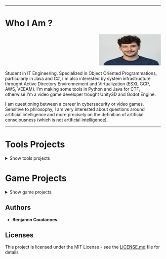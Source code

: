-----------------

# Who I Am ?

<p align="right">
  <img src="https://github.com/RoseauFragile/PortFolio/blob/master/Picture.jpg" width="200" height="100" />
</p>
Student in IT Engineering. Specialized in Object Oriented Programmations, particularly in Java and C#, i'm also interested by system infrastructure throught Active Directory Environnement and Virtualization (ESXI, GCP, AWS, VEEAM).
I'm making some tools in Python and Java for CTF, otherwise I'm a video game developer trought Unity3D and Godot Engine.

I am questioning between a career in cybersecurity or video games.
Sensitive to philosophy, I am very interested about questions around artificial intelligence and more precisely on the definition of artificial consciousness (which is not artificial intelligence).

-----------------

# Tools Projects

<details><summary>Show tools projects</summary>
  

## EasySave

Lorem ipsum dolor sit amet, consectetur adipiscing elit. Sed pharetra id lacus quis semper. Morbi consectetur placerat posuere. Nulla erat eros, imperdiet sit amet imperdiet vel, feugiat vel sapien. Sed vel iaculis enim. Fusce at rutrum sem. Nam tortor libero, tincidunt sed tincidunt nec, viverra a mi. Suspendisse faucibus ultrices tellus, ac vestibulum mauris interdum nec. Aenean dolor lectus, auctor congue urna nec, volutpat iaculis sem. Nunc eu massa augue. In dapibus aliquam nisi, nec vulputate neque ultrices tincidunt.

## TxtXored

Lorem ipsum dolor sit amet, consectetur adipiscing elit. Sed pharetra id lacus quis semper. Morbi consectetur placerat posuere. Nulla erat eros, imperdiet sit amet imperdiet vel, feugiat vel sapien. Sed vel iaculis enim. Fusce at rutrum sem. Nam tortor libero, tincidunt sed tincidunt nec, viverra a mi. Suspendisse faucibus ultrices tellus, ac vestibulum mauris interdum nec. Aenean dolor lectus, auctor congue urna nec, volutpat iaculis sem. Nunc eu massa augue. In dapibus aliquam nisi, nec vulputate neque ultrices tincidunt.

<p align="center">
  <img src="https://github.com/RoseauFragile/PortFolio/blob/master/JavaXored_Xor.png" />
</p>
<sub>Capture of Xored-key decrypt menu</sub>

</details>

# Game Projects

<details><summary>Show game projects</summary>
    
## Panik Rocket

<p align="center">
<img src="https://github.com/RoseauFragile/PortFolio/blob/master/PanikRocket_InGame.png" width="600" height="400" />
</p>
<sub>In-Game capture of PanikRocket</sub>

1. Lorem ipsum dolor sit amet, consectetur adipiscing elit. Sed pharetra id lacus quis semper. Morbi consectetur placerat posuere. Nulla erat eros, imperdiet sit amet imperdiet vel, feugiat vel sapien. Sed vel iaculis enim. Fusce at rutrum sem. Nam tortor libero, tincidunt sed tincidunt nec, viverra a mi. Suspendisse faucibus ultrices tellus, ac vestibulum mauris interdum nec. Aenean dolor lectus, auctor congue urna nec, volutpat iaculis sem. Nunc eu massa augue. In dapibus aliquam nisi, nec vulputate neque ultrices tincidunt.
  
## Beware Of The Truth
  
Lorem ipsum dolor sit amet, consectetur adipiscing elit. Sed pharetra id lacus quis semper. Morbi consectetur placerat posuere. Nulla erat eros, imperdiet sit amet imperdiet vel, feugiat vel sapien. Sed vel iaculis enim. Fusce at rutrum sem. Nam tortor libero, tincidunt sed tincidunt nec, viverra a mi.
  
## Lorann
  
<p align="center">
<img src="https://github.com/RoseauFragile/PortFolio/blob/master/Lorann.png" />
</p>
<sub>In-Game capture of Lorann</sub>

Lorem ipsum dolor sit amet, consectetur adipiscing elit. Sed pharetra id lacus quis semper. Morbi consectetur placerat posuere. Nulla erat eros, imperdiet sit amet imperdiet vel, feugiat vel sapien. Sed vel iaculis enim. Fusce at rutrum sem. Nam tortor libero, tincidunt sed tincidunt nec, viverra a mi.

</details>

## Authors

* **Benjamin Coudannes** 


## Licenses

This project is licensed under the MIT License - see the [LICENSE.md](LICENSE.md) file for details

